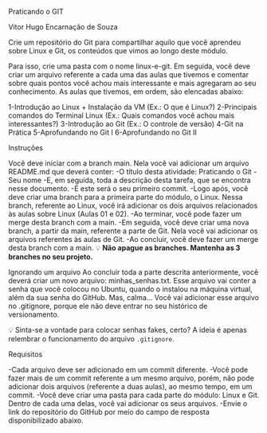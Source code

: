 Praticando o GIT

Vitor Hugo Encarnação de Souza

Crie um repositório do Git para compartilhar aquilo que você aprendeu sobre Linux e Git, os conteúdos que vimos ao longo deste módulo.

Para isso, crie uma pasta com o nome linux-e-git. Em seguida, você deve criar um arquivo referente a cada uma das aulas que tivemos e comentar sobre quais pontos você achou mais interessante e mais agregaram ao seu conhecimento. As aulas que tivemos, em ordem, são elencadas abaixo:

1-Introdução ao Linux + Instalação da VM (Ex.: O que é Linux?)
2-Principais comandos do Terminal Linux (Ex.: Quais comandos você achou mais interessantes?)
3-Introdução ao Git (Ex.: O controle de versão)
4-Git na Prática
5-Aprofundando no Git I
6-Aprofundando no Git II

Instruções

Você deve iniciar com a branch main. Nela você vai adicionar um arquivo README.md que deverá conter:
-O título desta atividade: Praticando o Git
-Seu nome
-E, em seguida, toda a descrição desta tarefa, que se encontra nesse documento.
-E este será o seu primeiro commit.
-Logo após, você deve criar uma branch para a primeira parte do módulo, o Linux. Nessa branch, referente ao Linux, você irá adicionar os dois arquivos relacionados às aulas sobre Linux (Aulas 01 e 02).
-Ao terminar, você pode fazer um merge desta branch com a main.
-Em seguida, você deve criar uma nova branch, a partir da main, referente a parte de Git. Nela você vai adicionar os arquivos referentes às aulas de Git.
-Ao concluir, você deve fazer um merge desta branch com a main.
💡 **Não apague as branches. Mantenha as 3 branches no seu projeto.**

Ignorando um arquivo
Ao concluir toda a parte descrita anteriormente, você deverá criar um novo arquivo: minhas_senhas.txt. Esse arquivo vai conter a senha que você colocou no Ubuntu, quando o instalou na máquina virtual, além da sua senha do GitHub. Mas, calma... Você vai adicionar esse arquivo no .gitignore, porque ele não deve entrar no seu histórico de versionamento.

💡 Sinta-se a vontade para colocar senhas fakes, certo? A ideia é apenas relembrar o funcionamento do arquivo `.gitignore`.

Requisitos

-Cada arquivo deve ser adicionado em um commit diferente.
-Você pode fazer mais de um commit referente a um mesmo arquivo, porém, não pode adicionar dois arquivos (referente a duas aulas), ao mesmo tempo, em um commit.
-Você deve criar uma pasta para cada parte do módulo: Linux e Git. Dentro de cada uma delas, você vai adicionar os seus arquivos.
-Envie o link do repositório do GitHub por meio do campo de resposta disponibilizado abaixo.
